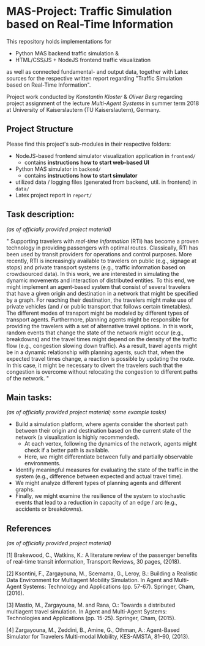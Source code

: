 # MAS-Project: Traffic Simulation based on Real-Time Information

This repository holds implementations for

- Python MAS backend traffic simulation &
- HTML/CSS/JS + NodeJS frontend traffic visualization

as well as connected fundamental- and output data, together with Latex sources for the respective written report regarding "Traffic Simulation based on Real-Time Information".

Project work conducted by _Konstantin Kloster_ & _Oliver Berg_ regarding project assignment of the lecture *Multi-Agent Systems* in summer term 2018 at University of Kaiserslautern (TU Kaiserslautern), Germany.

## Project Structure

Please find this project's sub-modules in their respective folders:

- NodeJS-based frontend simulator visualization application in `frontend/`
  - contains **instructions how to start web-based UI**
- Python MAS simulator in `backend/`
  - contains **instructions how to start simulator**
- utilized data / logging files (generated from backend, util. in frontend) in `data/`
- Latex project report in `report/`

## Task description:

_(as of officially provided project material)_

"
Supporting travelers with *real-time information*  (RTI) has become a proven technology in providing
passengers with optimal routes. Classically, RTI has been used by transit providers for operations and
control purposes. More recently, RTI is increasingly available to travelers on public (e.g., signage at
stops) and private transport systems (e.g., traffic information based on crowdsourced data).
In this work, we are interested in simulating the dynamic movements and interaction of distributed
entities. To this end, we might implement an agent-based system that consist of several travelers that
have a given origin and destination in a network that might be specified by a graph. For reaching their
destination, the travelers might make use of private vehicles (and / or public transport that follows
certain timetables). The different modes of transport might be modeled by different types of transport
agents. Furthermore, planning agents might be responsible for providing the travelers with a set of
alternative travel options. In this work, random events that change the state of the network might occur
(e.g., breakdowns) and the travel times might depend on the density of the traffic flow (e.g., congestion
slowing down traffic). As a result, travel agents might be in a dynamic relationship with planning agents,
such that, when the expected travel times change, a reaction is possible by updating the route. In this
case, it might be necessary to divert the travelers such that the congestion is overcome without relocating
the congestion to different paths of the network.
"

## Main tasks:

_(as of officially provided project material; some example tasks)_

- Build a simulation platform, where agents consider the shortest path between their origin and destination based on the current state of the network (a visualization is highly recommended).
    - At each vertex, following the dynamics of the network, agents might check if a better path is available.
    - Here, we might differentiate between fully and partially observable environments.
- Identify meaningful measures for evaluating the state of the traffic in the system (e.g., difference between expected and actual travel time).
- We might analyze different types of planning agents and different graphs.
- Finally, we might examine the resilience of the system to stochastic events that lead to a reduction in capacity of an edge / arc (e.g., accidents or breakdowns).

## References

_(as of officially provided project material)_

[1] Brakewood, C., Watkins, K.: A literature review of the passenger benefits of real-time transit information, Transport Reviews, 30 pages, (2018).

[2] Ksontini, F., Zargayouna, M., Scemama, G., Leroy, B.: Building a Realistic Data Environment for Multiagent Mobility Simulation. In Agent and Multi-Agent Systems: Technology and Applications (pp. 57-67). Springer, Cham, (2016).

[3] Mastio, M., Zargayouna, M. and Rana, O.: Towards a distributed multiagent travel simulation. In Agent and Multi-Agent Systems: Technologies and Applications (pp. 15-25). Springer, Cham, (2015).

[4] Zargayouna, M., Zeddini, B., Amine, G., Othman, A.: Agent-Based Simulator for Travelers Multi-modal Mobility, KES-AMSTA, 81–90, (2013).